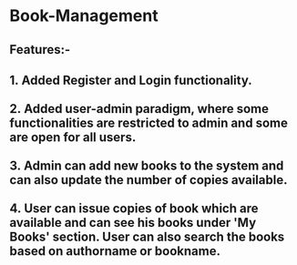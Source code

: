 # Book-Management

## Features:-
## 1.&nbsp;Added Register and Login functionality. <br> <br>2.&nbsp;Added user-admin paradigm, where some functionalities are restricted to admin and some are open for all users.<br> <br>3.&nbsp;Admin can add new books to the system and can also update the number of copies available.<br> <br>4.&nbsp;User can issue copies of book which are available and can see his books under 'My Books' section. User can also search the books based on authorname or bookname. 



